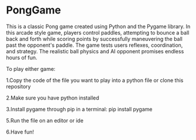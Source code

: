 # PongGame
This is a classic Pong game created using Python and the Pygame library. In this arcade style game, players control paddles, attempting to bounce a ball back and forth while scoring points by successfully maneuvering the ball past the opponent's paddle. The game tests users reflexes, coordination, and strategy. The realistic ball physics and AI opponent promises endless hours of fun.

To play either game:

1.Copy the code of the file you want to play into a python file or clone this repository

2.Make sure you have python installed

3.Install pygame through pip in a terminal: pip install pygame

5.Run the file on an editor or ide

6.Have fun!
